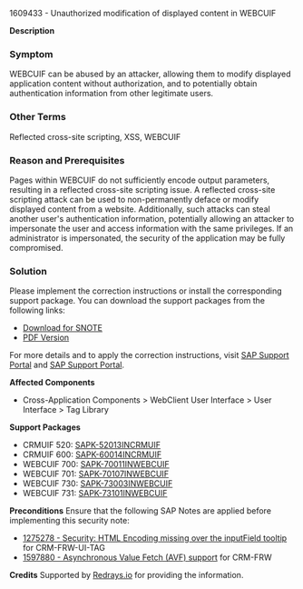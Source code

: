1609433 - Unauthorized modification of displayed content in WEBCUIF

**Description**

### Symptom
WEBCUIF can be abused by an attacker, allowing them to modify displayed application content without authorization, and to potentially obtain authentication information from other legitimate users.

### Other Terms
Reflected cross-site scripting, XSS, WEBCUIF

### Reason and Prerequisites
Pages within WEBCUIF do not sufficiently encode output parameters, resulting in a reflected cross-site scripting issue. A reflected cross-site scripting attack can be used to non-permanently deface or modify displayed content from a website. Additionally, such attacks can steal another user's authentication information, potentially allowing an attacker to impersonate the user and access information with the same privileges. If an administrator is impersonated, the security of the application may be fully compromised.

### Solution
Please implement the correction instructions or install the corresponding support package. You can download the support packages from the following links:

- [Download for SNOTE](https://notesdownloads.sap.com/note/0040000009557972017)
- [PDF Version](https://userapps.support.sap.com/sap/support/sfm/notes/print/0001609433?language=en-US&token=2698DF4678274374C2343A5FED14AF93)

For more details and to apply the correction instructions, visit [SAP Support Portal](https://me.sap.com/corrins/0001609433/6555) and [SAP Support Portal](https://me.sap.com/corrins/0001609433/4415).

**Affected Components**
- Cross-Application Components > WebClient User Interface > User Interface > Tag Library

**Support Packages**
- CRMUIF 520: [SAPK-52013INCRMUIF](https://me.sap.com/supportpackage/SAPK-52013INCRMUIF)
- CRMUIF 600: [SAPK-60014INCRMUIF](https://me.sap.com/supportpackage/SAPK-60014INCRMUIF)
- WEBCUIF 700: [SAPK-70011INWEBCUIF](https://me.sap.com/supportpackage/SAPK-70011INWEBCUIF)
- WEBCUIF 701: [SAPK-70107INWEBCUIF](https://me.sap.com/supportpackage/SAPK-70107INWEBCUIF)
- WEBCUIF 730: [SAPK-73003INWEBCUIF](https://me.sap.com/supportpackage/SAPK-73003INWEBCUIF)
- WEBCUIF 731: [SAPK-73101INWEBCUIF](https://me.sap.com/supportpackage/SAPK-73101INWEBCUIF)

**Preconditions**
Ensure that the following SAP Notes are applied before implementing this security note:
- [1275278 - Security: HTML Encoding missing over the inputField tooltip](https://me.sap.com/notes/1275278) for CRM-FRW-UI-TAG
- [1597880 - Asynchronous Value Fetch (AVF) support](https://me.sap.com/notes/1597880) for CRM-FRW

**Credits**
Supported by [Redrays.io](https://redrays.io) for providing the information.